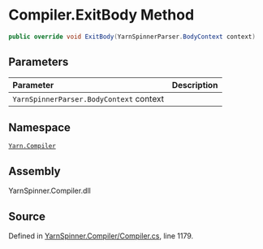 <!-- This file was generated by a tool. Do not edit this file by hand. -->

# Compiler.ExitBody Method


```csharp
public override void ExitBody(YarnSpinnerParser.BodyContext context)
```

## Parameters
|Parameter|Description|
|:---|:---|
|`YarnSpinnerParser.BodyContext` context||


## Namespace
[`Yarn.Compiler`](/api/csharp/yarn.compiler/README.md)

## Assembly
YarnSpinner.Compiler.dll

## Source
Defined in [YarnSpinner.Compiler/Compiler.cs](https://github.com/YarnSpinnerTool/YarnSpinner//blob/develop/YarnSpinner.Compiler/Compiler.cs#L1179), line 1179.
